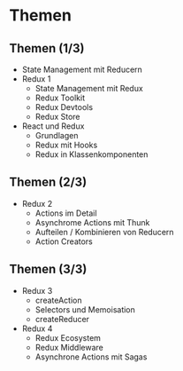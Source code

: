 # Themen

## Themen (1/3)

- State Management mit Reducern
- Redux 1
  - State Management mit Redux
  - Redux Toolkit
  - Redux Devtools
  - Redux Store
- React und Redux
  - Grundlagen
  - Redux mit Hooks
  - Redux in Klassenkomponenten

## Themen (2/3)

- Redux 2
  - Actions im Detail
  - Asynchrome Actions mit Thunk
  - Aufteilen / Kombinieren von Reducern
  - Action Creators

## Themen (3/3)

- Redux 3
  - createAction
  - Selectors und Memoisation
  - createReducer
- Redux 4
  - Redux Ecosystem
  - Redux Middleware
  - Asynchrone Actions mit Sagas
